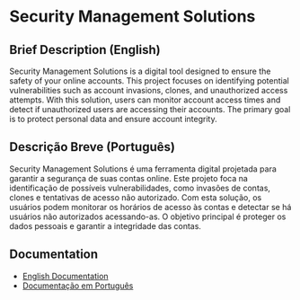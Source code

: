 # Security Management Solutions

## Brief Description (English)
Security Management Solutions is a digital tool designed to ensure the safety of your online accounts. This project focuses on identifying potential vulnerabilities such as account invasions, clones, and unauthorized access attempts. With this solution, users can monitor account access times and detect if unauthorized users are accessing their accounts. The primary goal is to protect personal data and ensure account integrity.

## Descrição Breve (Português)
Security Management Solutions é uma ferramenta digital projetada para garantir a segurança de suas contas online. Este projeto foca na identificação de possíveis vulnerabilidades, como invasões de contas, clones e tentativas de acesso não autorizado. Com esta solução, os usuários podem monitorar os horários de acesso às contas e detectar se há usuários não autorizados acessando-as. O objetivo principal é proteger os dados pessoais e garantir a integridade das contas.

## Documentation
- [English Documentation](docs/README.en.md)
- [Documentação em Português](docs/README.pt-br.md)
